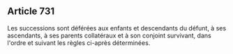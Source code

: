 Article 731
----
Les successions sont déférées aux enfants et descendants du défunt, à ses
ascendants, à ses parents collatéraux et à son conjoint survivant, dans l'ordre
et suivant les règles ci-après déterminées.
